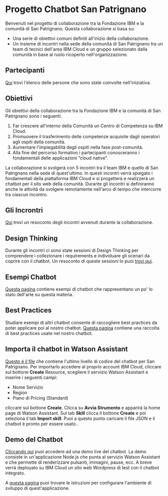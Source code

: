 # Progetto Chatbot San Patrignano

Benvenuti nel progetto di collaborazione tra la Fondazione IBM e la comunità di San Patrignano. Questa collaborazione si basa su:

* Una serie di obiettivi comuni definiti all'inizio della collaborazione.
* Un insieme di incontri nella sede della comunità di San Patrignano tra un team di tecnici dell'area IBM Cloud e un gruppo   selezionato dalla comunità in base al ruolo ricoperto nell'organizzazione.

## Partecipanti

[Qui](doc/Partecipanti.md) trovi l'elenco delle persone che sono state coinvolte nell'iniziativa.

## Obiettivi

Gli obiettivi della collaborazione tra la Fondazione IBM e la comunità di San Patrignano sono i seguenti.

1. Far crescere all'interno della Comunità un Centro di Competenza su IBM Cloud.
2. Promuovere il trasferimento delle competenze acquisite dagli operatori agli ospiti della comunità.
3. Aumentare l'impiegabilità degli ospiti nella fase post-comunità.
4. Alla fine del percorso formativo i partecipanti conosceranno i fondamentali delle applicazioni “cloud native”.

La collaborazione si svolgerà con 5 incontri tra il team IBM e quello di San Patrignano nella sede di quest'ultimo. In questi incontri verrà spiegato i fondamentali della piattaforma IBM Cloud e si progetterà e realizzerà un chatbot per il sito web della comunità. Durante gli incontri si definiranno anche le attività da svolgere remotamente nell'arco di tempo che intercorre tra ciascun incontro.

## Gli Incrontri

[Qui](doc/Incontri.md) trovi un resoconto degli incontri avvenuti durante la collaborazione.

## Design Thinking

Durante gli incontri ci sono state sessioni di Design Thinking per comprendere i collezionare i requirements e individuare gli scenari da coprire con il chatbot. Un resoconto di queste sessioni lo puoi [trovi qui](doc/DesignThinking.md).

## Esempi Chatbot

[Questa pagina](doc/ChatbotExamples.md) contiene esempi di chatbot che rappresentano un po' lo stato dell'arte su questa materia.

## Best Practices

Studiare esempi di altri chatbot consente di raccogliere best practices da poter applicare poi al nostro chatbot. [Questa pagina](doc/BestPractices.md) contiene una raccolta di best practices usate nel nostro chatbot.

## Importa il chatbot in Watson Assistant

[Questo è il file](training/skill-San-Patrignano.json?raw=true) che contiene l'ultimo livello di codice del chatbot per San Patrignano. Per importarlo accedere al proprio account IBM Cloud, cliccare sul bottone **Create** Resource, scegliere il servizio Watson Assistant e inserire i seguenti campi:

* Nome Servizio
* Region
* Piano di Pricing (Standard)

cliccare sul bottone **Create**. Clicca su **Avvia Strumento** e apparirà la home page di Watson Assistant. Sul tab **Skill** clicca il bottone **Create** e poi seleziona il tab **Import skill**. Puoi a questo punto caricare il file JSON e il chatbot è pronto per essere usato..

## Demo del Chatbot

[Cliccando qui](https://sanpatrignano.eu-gb.mybluemix.net/) puoi accedere ad una demo live del chatbot. La demo consiste in un'applicazione Node.js che punta al servizio Watson Assistant e che permette di renderizzare pulsanti, immagini, pause, ecc. A breve verrà deployato su IBM Cloud un sito web Wordpress di test con il chatbot integrato.

A [questa pagina](doc/ConfiguraAmbienteSviluppo.md) puoi trovare le istruzioni per configurare l'ambiente di sviluppo di quest'applicazione.
